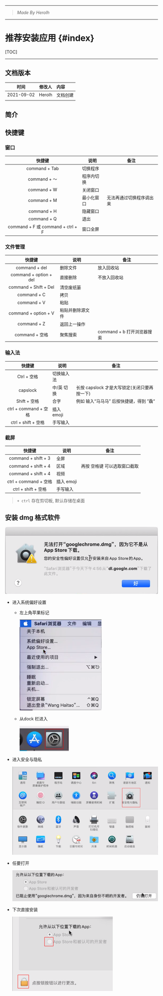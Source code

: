 ----------------------------------------------
> *Made By Herolh*
----------------------------------------------

# 推荐安装应用 {#index}

[TOC]



 







--------------------------------------------

## 文档版本

|    时间    | 修改人 | 内容     |
| :--------: | :----: | :------- |
| 2021-09-02 | Herolh | 文档创建 |
|            |        |          |



## 简介



## 快捷键

### 窗口

|              快捷键               | 说明       | 备注                     |
| :-------------------------------: | ---------- | ------------------------ |
|           command + Tab           | 切换程序   |                          |
|           command + ～            | 程序内切换 |                          |
|            command + W            | 关闭窗口   |                          |
|            command + M            | 最小化窗口 | 无法再通过切换程序调出来 |
|            command + H            | 隐藏窗口   |                          |
|            command + Q            | 退出       |                          |
| command + F 或 command + ctrl + F | 窗口全屏   |                          |



### 文件管理

|         快捷键         | 说明             | 备注                       |
| :--------------------: | ---------------- | -------------------------- |
|     command + del      | 删除文件         | 放入回收站                 |
| command + option + del | 直接删除         | 不放入回收站               |
| command + Shift + Del  | 清空废纸篓       |                            |
|      command + C       | 拷贝             |                            |
|      command  + V      | 粘贴             |                            |
|  command + option + V  | 粘贴并删除源文件 |                            |
|      command + Z       | 返回上一操作     |                            |
|     command + 空格     | 聚焦搜索         | command + b 打开浏览器搜索 |



### 输入法

|        快捷键         | 说明       | 备注                                         |
| :-------------------: | ---------- | -------------------------------------------- |
|      Ctrl + 空格      | 切换输入法 |                                              |
|       capslock        | 中/英 切换 | 长按 capslock 才是大写锁定(关闭只要再按一下) |
|     Shift + 空格      | 合字       | 例如 输入“马马马” 后按快捷键，得到 ”驫“      |
| ctrl + command + 空格 | 插入 emoji |                                              |
|  ctrl + shift + 空格  | 手写输入   |                                              |



### 截屏

|        快捷键         | 说明       | 备注                         |
| :-------------------: | ---------- | ---------------------------- |
|  command + shift + 3  | 全屏       |                              |
|  command + shift + 4  | 区域       | 再按 空格键 可以选取窗口截取 |
|  command + shift + 4  | 视频       |                              |
| ctrl + command + 空格 | 插入 emoji |                              |
|  ctrl + shift + 空格  | 手写输入   |                              |

> `+ ctrl` 存在剪切板, 默认存储在桌面



## 安装 dmg 格式软件

![image-20210902215232451](.assets/image-20210902215232451.png)

- 进入系统偏好设置

    - 左上角苹果标记

        ![image-20210902215422782](.assets/image-20210902215422782.png)

    - 从dock 栏进入

        ![image-20210902215447374](.assets/image-20210902215447374.png)





- 进入安全与隐私

    ![image-20210902215534532](.assets/image-20210902215534532.png)



- 任要打开

    ![image-20210902215615774](.assets/image-20210902215615774.png)



- 下次直接安装

    ![image-20210902215700811](.assets/image-20210902215700811.png)











